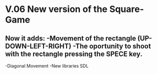 # V.06 New version of the Square-Game
 Now it adds:
-Movement of the rectangle (UP-DOWN-LEFT-RIGHT)
-The oportunity to shoot with the rectangle pressing the SPECE key.
------
-Diagonal Movement
-New libraries SDL
